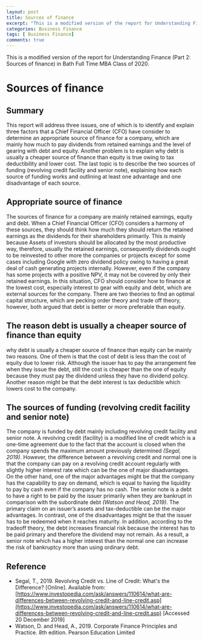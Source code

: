 ```yaml
---
layout: post
title: Sources of finance 
excerpt: "This is a modified version of the report for Understanding Finance (Part 2: Sources of finance) in Bath Full Time MBA Class of 2020."
categories: Business Finance
tags: [ Business Finance]
comments: true
---
```



This is a modified version of the report for Understanding Finance (Part 2: Sources of finance) in Bath Full Time MBA Class of 2020.

# Sources of finance

## Summary
This report will address three issues, one of which is to identify and explain three factors that a Chief Financial Officer (CFO) have consider to determine an appropriate source of finance for a company, which are mainly how much to pay dividends from retained earnings and the level of gearing with debt and equity.  Another problem is to explain why debt is usually a cheaper source of finance than equity is true owing to tax deductibility and lower cost.  The last topic is to describe the two sources of funding (revolving credit facility and senior note), explaining how each source of funding works and outlining at least one advantage and one disadvantage of each source. 
 
## Appropriate source of finance
The sources of finance for a company are mainly retained earnings, equity and debt.  When a Chief Financial Officer (CFO) considers a harmony of these sources, they should think how much they should return the retained earnings as the dividends for their shareholders primarily.  This is mainly because Assets of investors should be allocated by the most productive way, therefore, usually the retained earnings, consequently dividends ought to be reinvested to other more the companies or projects except for some cases including Google with zero dividend policy owing to having a great deal of cash generating projects internally.  However, even if the company has some projects with a positive NPV, it may not be covered by only their retained earnings.  In this situation, CFO should consider how to finance at the lowest cost, especially interest to gear with equity and debt, which are external sources for the company.  There are two theories to find an optimal capital structure, which are pecking order theory and trade off theory, however, both argued that debt is better or more preferable than equity.
 
## The reason debt is usually a cheaper source of finance than equity
why debt is usually a cheaper source of finance than equity can be mainly two reasons.  One of them is that the cost of debt is less than the cost of equity due to lower risk.  Although the issuer has to pay the arrangement fee when they issue the debt, still the cost is cheaper than the one of equity because they must pay the dividend unless they have no dividend policy.  Another reason might be that the debt interest is tax deductible which lowers cost to the company.
 
## The sources of funding (revolving credit facility and senior note)
The company is funded by debt mainly including revolving credit facility and senior note.  A revolving credit (facility) is a modified line of credit which is a one-time agreement due to the fact that the account is closed when the company spends the maximum amount previously determined <cite>(Segal, 2019)</cite>.  However, the difference between a revolving credit and normal one is that the company can pay on a revolving credit account regularly with slightly higher interest rate which can be the one of major disadvantages.  On the other hand, one of the major advantages might be that the company has the capability to pay on demand, which is equal to having the liquidity to pay by cash even if the company has no cash.
The senior note is a debt to have a right to be paid by the issuer primarily when they are bankrupt in comparison with the subordinate debt <cite>(Watson and Head, 2019)</cite>.  The primary claim on an issuer’s assets and tax-deductible can be the major advantages.  In contrast, one of the disadvantages might be that the issuer has to be redeemed when it reaches maturity.  In addition, according to the tradeoff theory, the debt increases financial risk because the interest has to be paid primary and therefore the dividend may not remain.  As a result, a senior note which has a higher interest than the normal one can increase the risk of bankruptcy more than using ordinary debt.

## Reference
* Segal, T., 2019. Revolving Credit vs. Line of Credit: What's the Difference? [Online]. Available from: [https://www.investopedia.com/ask/answers/110614/what-are-differences-between-revolving-credit-and-line-credit.asp](https://www.investopedia.com/ask/answers/110614/what-are-differences-between-revolving-credit-and-line-credit.asp) [Accessed 20 December 2019]
* Watson, D. and Head, A., 2019. Corporate Finance Principles and Practice. 8th edition. Pearson Education Limited